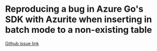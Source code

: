 # Reproducing a bug in Azure Go's SDK with Azurite when inserting in batch mode to a non-existing table

[Github issue link](https://github.com/TODO)
